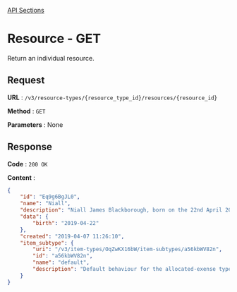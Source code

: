 [API Sections](../Sections.md)

# Resource - GET

Return an individual resource.

## Request

**URL** : `/v3/resource-types/{resource_type_id}/resources/{resource_id}`

**Method** : `GET`

**Parameters** : None

## Response

**Code** : `200 OK`

**Content** : 
```json
{
    "id": "Eq9g6BgJL0",
    "name": "Niall",
    "description": "Niall James Blackborough, born on the 22nd April 2019 at 17:46, these are all the expenses we have recorded for him.",
    "data": {
        "birth": "2019-04-22"
    },
    "created": "2019-04-07 11:26:10",
    "item_subtype": {
        "uri": "/v3/item-types/OqZwKX16bW/item-subtypes/a56kbWV82n",
        "id": "a56kbWV82n",
        "name": "default",
        "description": "Default behaviour for the allocated-exense type"
    }
}
```
